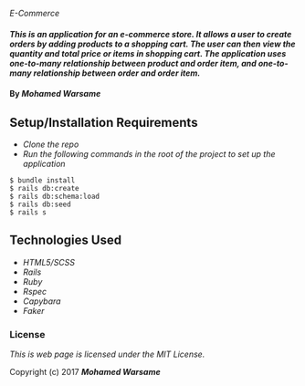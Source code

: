 _E-Commerce_

#### _This is an application for an e-commerce store. It allows a user to create orders by adding products to a shopping cart. The user can then view the quantity and total price or items in shopping cart. The application uses one-to-many relationship between product and order item, and one-to-many relationship between order and order item._

#### By _**Mohamed Warsame**_

## Setup/Installation Requirements

* _Clone the repo_
* _Run the following commands in the root of the project to set up the application_
```
$ bundle install
$ rails db:create
$ rails db:schema:load
$ rails db:seed
$ rails s
```

## Technologies Used

* _HTML5/SCSS_
* _Rails_
* _Ruby_
* _Rspec_
* _Capybara_
* _Faker_

### License

*This is web page is licensed under the MIT License.*

Copyright (c) 2017 **_Mohamed Warsame_**
